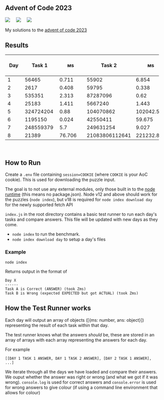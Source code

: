 ## Advent of Code 2023

![](https://img.shields.io/badge/Language-JS-778528?style=for-the-badge) &nbsp; &nbsp; ![](https://img.shields.io/badge/📅%20Day%20-8-118499?style=for-the-badge) &nbsp; &nbsp;  ![](https://img.shields.io/badge/⭐%20Stars%20-16-b5792a?style=for-the-badge)

My solutions to the [advent of code 2023](https://adventofcode.com/2023/)

## Results

Day | Task 1 | ᴍs | Task 2 | ᴍs | Total Execution Time (ᴍs)
-|-|-|-|-|-
1&nbsp;&nbsp;&nbsp;&nbsp;&nbsp;&nbsp;&nbsp;|56465&nbsp;&nbsp;&nbsp;&nbsp;&nbsp;|0.711&nbsp;&nbsp;&nbsp;&nbsp;&nbsp;|55902&nbsp;&nbsp;&nbsp;&nbsp;&nbsp;|6.854&nbsp;&nbsp;&nbsp;&nbsp;&nbsp;|7.565&nbsp;&nbsp;&nbsp;&nbsp;&nbsp;
2&nbsp;&nbsp;&nbsp;&nbsp;&nbsp;&nbsp;&nbsp;|2617&nbsp;&nbsp;&nbsp;&nbsp;&nbsp;&nbsp;|0.408&nbsp;&nbsp;&nbsp;&nbsp;&nbsp;|59795&nbsp;&nbsp;&nbsp;&nbsp;&nbsp;|0.338&nbsp;&nbsp;&nbsp;&nbsp;&nbsp;|0.746&nbsp;&nbsp;&nbsp;&nbsp;&nbsp;
3&nbsp;&nbsp;&nbsp;&nbsp;&nbsp;&nbsp;&nbsp;|535351&nbsp;&nbsp;&nbsp;&nbsp;|2.313&nbsp;&nbsp;&nbsp;&nbsp;&nbsp;|87287096&nbsp;&nbsp;|0.62&nbsp;&nbsp;&nbsp;&nbsp;&nbsp;&nbsp;|2.933&nbsp;&nbsp;&nbsp;&nbsp;&nbsp;
4&nbsp;&nbsp;&nbsp;&nbsp;&nbsp;&nbsp;&nbsp;|25183&nbsp;&nbsp;&nbsp;&nbsp;&nbsp;|1.411&nbsp;&nbsp;&nbsp;&nbsp;&nbsp;|5667240&nbsp;&nbsp;&nbsp;|1.443&nbsp;&nbsp;&nbsp;&nbsp;&nbsp;|2.854&nbsp;&nbsp;&nbsp;&nbsp;&nbsp;
5&nbsp;&nbsp;&nbsp;&nbsp;&nbsp;&nbsp;&nbsp;|324724204&nbsp;|0.88&nbsp;&nbsp;&nbsp;&nbsp;&nbsp;&nbsp;|104070862&nbsp;|102042.562|102048.366
6&nbsp;&nbsp;&nbsp;&nbsp;&nbsp;&nbsp;&nbsp;|1195150&nbsp;&nbsp;&nbsp;|0.024&nbsp;&nbsp;&nbsp;&nbsp;&nbsp;|42550411&nbsp;&nbsp;|59.675&nbsp;&nbsp;&nbsp;&nbsp;|59.699&nbsp;&nbsp;&nbsp;&nbsp;
7&nbsp;&nbsp;&nbsp;&nbsp;&nbsp;&nbsp;&nbsp;|248559379&nbsp;|5.7&nbsp;&nbsp;&nbsp;&nbsp;&nbsp;&nbsp;&nbsp;|249631254&nbsp;|9.027&nbsp;&nbsp;&nbsp;&nbsp;&nbsp;|14.727&nbsp;&nbsp;&nbsp;&nbsp;
8&nbsp;&nbsp;&nbsp;&nbsp;&nbsp;&nbsp;&nbsp;|21389&nbsp;&nbsp;&nbsp;&nbsp;&nbsp;|76.706&nbsp;&nbsp;&nbsp;&nbsp;|21083806112641|221232.824|221310.947

<br />

## How to Run

Create a `.env` file containing `session=COOKIE` (where `COOKIE` is your AoC cookie). This is used for downloading the puzzle input.

The goal is to not use any external modules, only those built in to the [node runtime](https://nodejs.org/en/) (this means no package.json). Node v12 and above should work for the puzzles (`node index`), but v18 is required for `node index download day` for the newly supported fetch API

`index.js` in the root directory contains a basic test runner to run each day's tasks and compare answers. This file will be updated with new days as they come.

* `node index` to run the benchmark.
* `node index download day` to setup a day's files

### Example

```
node index
```

Returns output in the format of

```
Day X
------
Task A is Correct (ANSWER) (took Zms)
Task B is Wrong (expected EXPECTED but got ACTUAL) (took Zms)
```

## How the Test Runner works

Each day will output an array of objects ([{ms: number, ans: object}]) representing the result of each task within that day.

The test runner knows what the answers *should* be, these are stored in an array of arrays with each array representing the answers for each day.

For example 

```
[[DAY 1 TASK 1 ANSWER, DAY 1 TASK 2 ANSWER], [DAY 2 TASK 1 ANSWER], ...]
```

We iterate through all the days we have loaded and compare their answers. We ouput whether the answer was right or wrong (and what we got if it was wrong). `console.log` is used for correct answers and `console.error` is used for wrong answers to give colour (if using a command line environment that allows for colour)